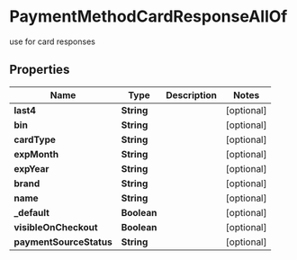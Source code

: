 

# PaymentMethodCardResponseAllOf

use for card responses

## Properties

| Name | Type | Description | Notes |
|------------ | ------------- | ------------- | -------------|
|**last4** | **String** |  |  [optional] |
|**bin** | **String** |  |  [optional] |
|**cardType** | **String** |  |  [optional] |
|**expMonth** | **String** |  |  [optional] |
|**expYear** | **String** |  |  [optional] |
|**brand** | **String** |  |  [optional] |
|**name** | **String** |  |  [optional] |
|**_default** | **Boolean** |  |  [optional] |
|**visibleOnCheckout** | **Boolean** |  |  [optional] |
|**paymentSourceStatus** | **String** |  |  [optional] |



